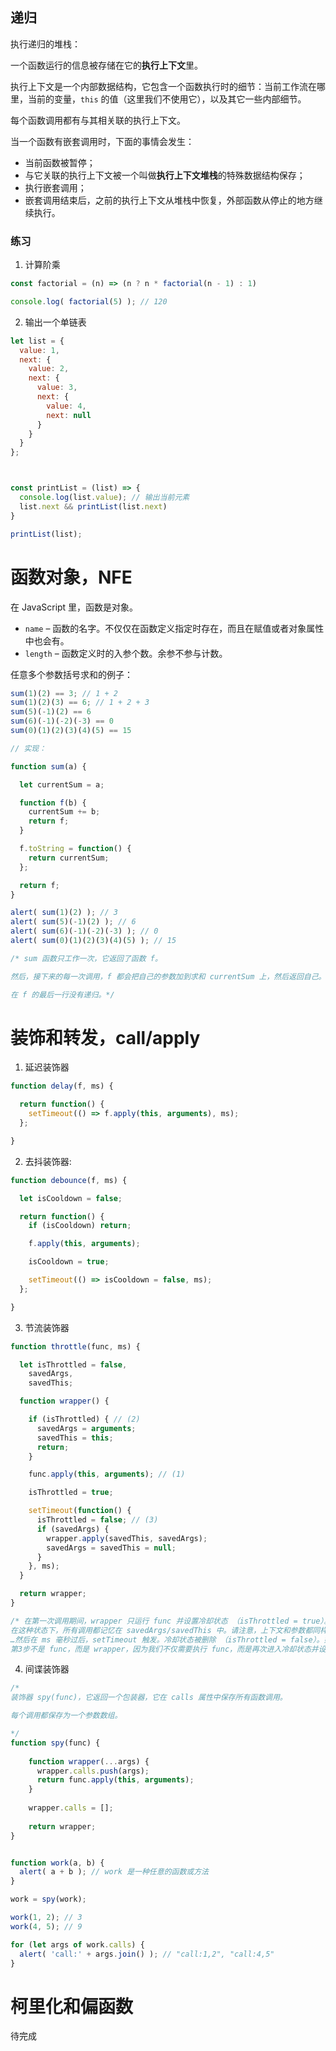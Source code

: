 ## 递归

执行递归的堆栈：

一个函数运行的信息被存储在它的**执行上下文**里。

执行上下文是一个内部数据结构，它包含一个函数执行时的细节：当前工作流在哪里，当前的变量，`this` 的值（这里我们不使用它），以及其它一些内部细节。

每个函数调用都有与其相关联的执行上下文。

当一个函数有嵌套调用时，下面的事情会发生：

- 当前函数被暂停；
- 与它关联的执行上下文被一个叫做**执行上下文堆栈**的特殊数据结构保存；
- 执行嵌套调用；
- 嵌套调用结束后，之前的执行上下文从堆栈中恢复，外部函数从停止的地方继续执行。



### 练习

1. 计算阶乘

```javascript
const factorial = (n) => (n ? n * factorial(n - 1) : 1)

console.log( factorial(5) ); // 120
```

2. 输出一个单链表

```javascript
let list = {
  value: 1,
  next: {
    value: 2,
    next: {
      value: 3,
      next: {
        value: 4,
        next: null
      }
    }
  }
};



const printList = (list) => {
  console.log(list.value); // 输出当前元素
  list.next && printList(list.next)
}

printList(list);
```

# 函数对象，NFE

在 JavaScript 里，函数是对象。

- `name` – 函数的名字。不仅仅在函数定义指定时存在，而且在赋值或者对象属性中也会有。
- `length` – 函数定义时的入参个数。余参不参与计数。

任意多个参数括号求和的例子：

```javascript
sum(1)(2) == 3; // 1 + 2
sum(1)(2)(3) == 6; // 1 + 2 + 3
sum(5)(-1)(2) == 6
sum(6)(-1)(-2)(-3) == 0
sum(0)(1)(2)(3)(4)(5) == 15

// 实现：

function sum(a) {

  let currentSum = a;

  function f(b) {
    currentSum += b;
    return f;
  }

  f.toString = function() {
    return currentSum;
  };

  return f;
}

alert( sum(1)(2) ); // 3
alert( sum(5)(-1)(2) ); // 6
alert( sum(6)(-1)(-2)(-3) ); // 0
alert( sum(0)(1)(2)(3)(4)(5) ); // 15

/* sum 函数只工作一次，它返回了函数 f。

然后，接下来的每一次调用，f 都会把自己的参数加到求和 currentSum 上，然后返回自己。

在 f 的最后一行没有递归。*/
```

# 装饰和转发，call/apply

1. 延迟装饰器

```javascript
function delay(f, ms) {

  return function() {
    setTimeout(() => f.apply(this, arguments), ms);
  };

}
```

2.  去抖装饰器:

```javascript
function debounce(f, ms) {

  let isCooldown = false;

  return function() {
    if (isCooldown) return;

    f.apply(this, arguments);

    isCooldown = true;

    setTimeout(() => isCooldown = false, ms);
  };

}
```

3. 节流装饰器

```javascript
function throttle(func, ms) {

  let isThrottled = false,
    savedArgs,
    savedThis;

  function wrapper() {

    if (isThrottled) { // (2)
      savedArgs = arguments;
      savedThis = this;
      return;
    }

    func.apply(this, arguments); // (1)

    isThrottled = true;

    setTimeout(function() {
      isThrottled = false; // (3)
      if (savedArgs) {
        wrapper.apply(savedThis, savedArgs);
        savedArgs = savedThis = null;
      }
    }, ms);
  }

  return wrapper;
}

/* 在第一次调用期间，wrapper 只运行 func 并设置冷却状态 （isThrottled = true）。
在这种状态下，所有调用都记忆在 savedArgs/savedThis 中。请注意，上下文和参数都同样重要，应该记住。我们需要他们同时重现这个调用。
…然后在 ms 毫秒过后，setTimeout 触发。冷却状态被删除 （isThrottled = false）。如果我们忽略了调用，则使用最后记忆的参数和上下文执行 wrapper
第3步不是 func，而是 wrapper，因为我们不仅需要执行 func，而是再次进入冷却状态并设置超时以重置它。*/
```

4. 间谍装饰器

```javascript
/*
装饰器 spy(func)，它返回一个包装器，它在 calls 属性中保存所有函数调用。

每个调用都保存为一个参数数组。

*/
function spy(func) {
  
    function wrapper(...args) {
      wrapper.calls.push(args);
      return func.apply(this, arguments);
    }
  
    wrapper.calls = [];
  
    return wrapper;
}


function work(a, b) {
  alert( a + b ); // work 是一种任意的函数或方法
}

work = spy(work);

work(1, 2); // 3
work(4, 5); // 9

for (let args of work.calls) {
  alert( 'call:' + args.join() ); // "call:1,2", "call:4,5"
}
```

# 柯里化和偏函数

待完成